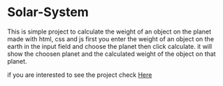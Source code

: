 # Solar-System
This is simple project to calculate the weight of an object on the planet made with html, css and js first you enter the weight of an object on the earth in the input field and choose the planet then click calculate. 
it will show the choosen planet and the calculated weight of the object on that planet.

if you are interested to see the project check <a href="https://zekud.github.io/Solar-System">Here</a>
